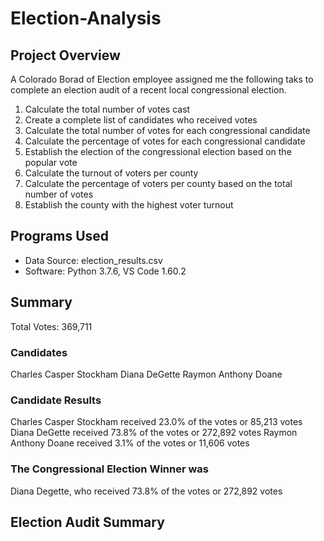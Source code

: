 # Election-Analysis
## Project Overview
A Colorado Borad of Election employee assigned me the following taks to complete an election audit of a recent local congressional election.
  1. Calculate the total number of votes cast
  2. Create a complete list of candidates who received votes
  3. Calculate the total number of votes for each congressional candidate
  4. Calculate the percentage of votes for each congressional candidate
  5. Establish the election of the congressional election based on the popular vote
  6. Calculate the turnout of voters per county
  7. Calculate the percentage of voters per county based on the total number of votes
  8. Establish the county with the highest voter turnout

## Programs Used
- Data Source: election_results.csv
- Software: Python 3.7.6, VS Code 1.60.2

## Summary
  Total Votes: 369,711
  ### Candidates
  Charles Casper Stockham
  Diana DeGette
  Raymon Anthony Doane
  ### Candidate Results
  Charles Casper Stockham received 23.0% of the votes or 85,213 votes 
  Diana DeGette received 73.8% of the votes or 272,892 votes
  Raymon Anthony Doane received 3.1% of the votes or 11,606 votes
  ### The Congressional Election Winner was
  Diana Degette, who received 73.8% of the votes or 272,892 votes
## Election Audit Summary
